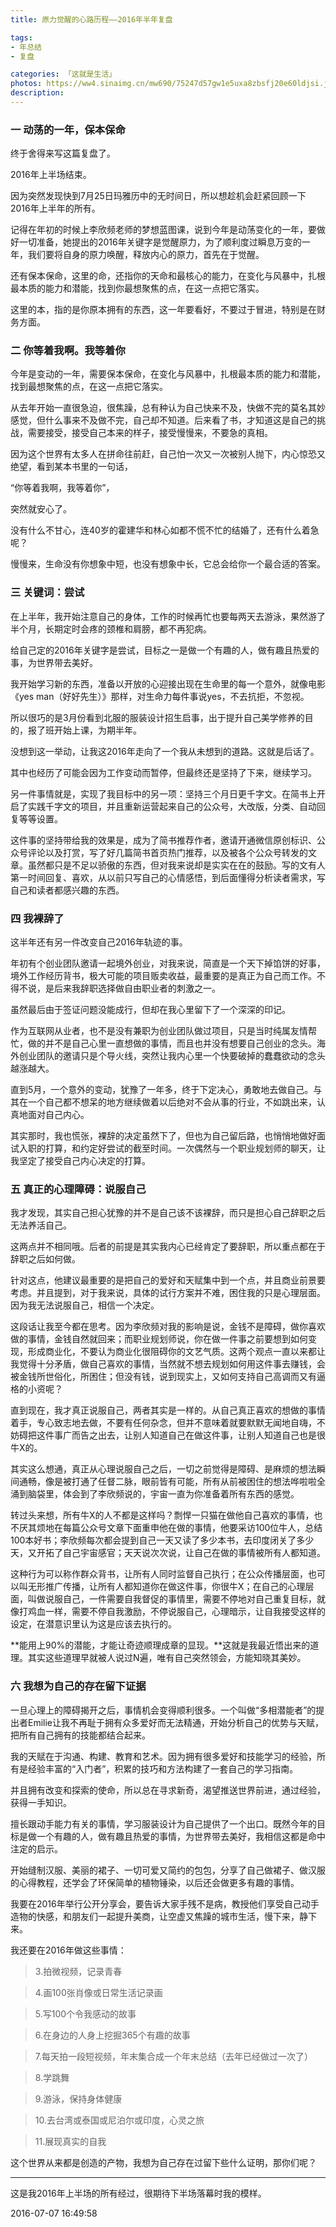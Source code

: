 ```yaml
---
title: 原力觉醒的心路历程——2016年半年复盘

tags: 
- 年总结
- 复盘

categories: 「这就是生活」
photos: https://ww4.sinaimg.cn/mw690/75247d57gw1e5uxa8zbsfj20e60ldjsi.jpg
description: 
---
```


### 一 动荡的一年，保本保命
终于舍得来写这篇复盘了。

2016年上半场结束。

因为突然发现快到7月25日玛雅历中的无时间日，所以想趁机会赶紧回顾一下2016年上半年的所有。

记得在年初的时候上李欣频老师的梦想蓝图课，说到今年是动荡变化的一年，要做好一切准备，她提出的2016年关键字是觉醒原力，为了顺利度过瞬息万变的一年，我们要将自身的原力唤醒，释放内心的原力，首先在于觉醒。

还有保本保命，这里的命，还指你的天命和最核心的能力，在变化与风暴中，扎根最本质的能力和潜能，找到你最想聚焦的点，在这一点把它落实。

这里的本，指的是你原本拥有的东西，这一年要看好，不要过于冒进，特别是在财务方面。

### 二 你等着我啊。我等着你
今年是变动的一年，需要保本保命，在变化与风暴中，扎根最本质的能力和潜能，找到最想聚焦的点，在这一点把它落实。

从去年开始一直很急迫，很焦躁，总有种认为自己快来不及，快做不完的莫名其妙感觉，但什么事来不及做不完，自己却不知道。后来看了书，才知道这是自己的挑战，需要接受，接受自己本来的样子，接受慢慢来，不要急的真相。

因为这个世界有太多人在拼命往前赶，自己怕一次又一次被别人抛下，内心惊恐又绝望，看到某本书里的一句话，

“你等着我啊，我等着你”，

突然就安心了。

没有什么不甘心，连40岁的霍建华和林心如都不慌不忙的结婚了，还有什么着急呢？

慢慢来，生命没有你想象中短，也没有想象中长，它总会给你一个最合适的答案。

### 三 关键词：尝试
在上半年，我开始注意自己的身体，工作的时候再忙也要每两天去游泳，果然游了半个月，长期定时会疼的颈椎和肩膀，都不再犯病。

给自己定的2016年关键字是尝试，目标之一是做一个有趣的人，做有趣且热爱的事，为世界带去美好。

我开始学习新的东西，准备以开放的心迎接出现在生命里的每一个意外，就像电影《yes man（好好先生）》那样，对生命力每件事说yes，不去抗拒，不忽视。

所以很巧的是3月份看到北服的服装设计招生启事，出于提升自己美学修养的目的，报了班开始上课，为期半年。

没想到这一举动，让我这2016年走向了一个我从未想到的道路。这就是后话了。

其中也经历了可能会因为工作变动而暂停，但最终还是坚持了下来，继续学习。

另一件事情就是，实现了我目标中的另一项：坚持三个月日更千字文。在简书上开启了实践千字文的项目，并且重新运营起来自己的公众号，大改版，分类、自动回复等等设置。

这件事的坚持带给我的效果是，成为了简书推荐作者，邀请开通微信原创标识、公众号评论以及打赏，写了好几篇简书首页热门推荐，以及被各个公众号转发的文章。虽然都只是不足以骄傲的东西，但对我来说却是实实在在的鼓励。写的文有人第一时间回复、喜欢，从以前只写自己的心情感悟，到后面懂得分析读者需求，写自己和读者都感兴趣的东西。

### 四 我裸辞了
这半年还有另一件改变自己2016年轨迹的事。

年初有个创业团队邀请一起境外创业，对我来说，简直是一个天下掉馅饼的好事，境外工作经历背书，极大可能的项目贩卖收益，最重要的是真正为自己而工作。不得不说，是后来我辞职选择做自由职业者的刺激之一。

虽然最后由于签证问题没能成行，但却在我心里留下了一个深深的印记。

作为互联网从业者，也不是没有兼职为创业团队做过项目，只是当时纯属友情帮忙，做的并不是自己心里一直想做的事情，而且也并没有想要自己创业的念头。海外创业团队的邀请只是个导火线，突然让我内心里一个快要破掉的蠢蠢欲动的念头越涨越大。

直到5月，一个意外的变动，犹豫了一年多，终于下定决心，勇敢地去做自己。与其在一个自己都不想呆的地方继续做着以后绝对不会从事的行业，不如跳出来，认真地面对自己内心。

其实那时，我也慌张，裸辞的决定虽然下了，但也为自己留后路，也悄悄地做好面试入职的打算，和约定好尝试的截至时间。一次偶然与一个职业规划师的聊天，让我坚定了接受自己内心决定的打算。

### 五 真正的心理障碍：说服自己

我才发现，其实自己担心犹豫的并不是自己该不该裸辞，而只是担心自己辞职之后无法养活自己。

这两点并不相同哦。后者的前提是其实我内心已经肯定了要辞职，所以重点都在于辞职之后如何做。

针对这点，他建议最重要的是把自己的爱好和天赋集中到一个点，并且商业前景要考虑。并且提到，对于我来说，具体的试行方案并不难，困住我的只是心理层面。因为我无法说服自己，相信一个决定。

这段话让我至今都在思考。因为李欣频对我的影响是说，金钱不是障碍，做你喜欢做的事情，金钱自然就回来；而职业规划师说，你在做一件事之前要想到如何变现，形成商业化，不要认为商业化很阻碍你的文艺气质。这两个观点一直以来都让我觉得十分矛盾，做自己喜欢的事情，当然就不想去规划如何用这件事去赚钱，会被金钱所世俗化，所困住；但没有钱，说到现实上，又如何支持自己高调而又有逼格的小资呢？

直到现在，我才真正说服自己，两者其实是一样的。从自己真正喜欢的想做的事情着手，专心致志地去做，不要有任何杂念，但并不意味着就要默默无闻地自嗨，不妨碍把这件事广而告之出去，让别人知道自己在做这件事，让别人知道自己也是很牛X的。

其实这么想通，真正从心理说服自己之后，一切之前觉得是障碍、是麻烦的想法瞬间通畅，像是被打通了任督二脉，眼前皆有可能，所有从前被困住的想法哗啦啦全涌到脑袋里，体会到了李欣频说的，宇宙一直为你准备着所有东西的感觉。

转过头来想，所有牛X的人不都是这样吗？剽悍一只猫在做他自己喜欢的事情，也不厌其烦地在每篇公众号文章下面重申他在做的事情，他要采访100位牛人，总结100本好书；李欣频每次都会提到自己一天又读了多少本书，去印度闭关了多少天，又开拓了自己宇宙感官；天天说次次说，让自己在做的事情被所有人都知道。

这种行为可以称作群众背书，让所有人同时监督自己执行；在公众传播层面，也可以叫无形推广传播，让所有人都知道你在做这件事，你很牛X；在自己的心理层面，叫做说服自己，一件需要自我督促的事情里，需要不停地对自己重复目标，就像打鸡血一样，需要不停自我激励，不停说服自己，心理暗示，让自我接受这样的设定，在潜意识里认为这是应该去执行的。

**能用上90%的潜能，才能让奇迹顺理成章的显现。**这就是我最近悟出来的道理。其实这些道理早就被人说过N遍，唯有自己突然领会，方能知晓其美妙。

### 六 我想为自己的存在留下证据
一旦心理上的障碍揭开之后，事情机会变得顺利很多。一个叫做“多相潜能者”的提出者Emilie让我不再耻于拥有众多爱好而无法精通，开始分析自己的优势与天赋，把所有自己拥有的技能都结合起来。

我的天赋在于沟通、构建、教育和艺术。因为拥有很多爱好和技能学习的经验，所有是经验丰富的“入门者”，积累的技巧和方法构建了一套自己的学习指南。

并且拥有改变和探索的使命，所以总在寻求新奇，渴望推送世界前进，通过经验，获得一手知识。

擅长跟动手能力有关的事情，学习服装设计为自己提供了一个出口。既然今年的目标是做一个有趣的人，做有趣且热爱的事情，为世界带去美好，我相信这都是命中注定的启示。

开始缝制汉服、美丽的裙子、一切可爱又简约的包包，分享了自己做裙子、做汉服的心得教程，还学会了环保简单的植物锤染，以后还会做更多有趣的事情。

我要在2016年举行公开分享会，要告诉大家手残不是病，教授他们享受自己动手造物的快感，和朋友们一起提升美商，让空虚又焦躁的城市生活，慢下来，静下来。

我还要在2016年做这些事情：

>3.拍微视频，记录青春

>4.画100张肖像或日常生活记录画

>5.写100个令我感动的故事

>6.在身边的人身上挖掘365个有趣的故事

>7.每天拍一段短视频，年末集合成一个年末总结（去年已经做过一次了）

>8.学跳舞

>9.游泳，保持身体健康

>10.去台湾或泰国或尼泊尔或印度，心灵之旅

>11.展现真实的自我

这个世界从来都是创造的产物，我想为自己存在过留下些什么证明，那你们呢？

---
这是我2016年上半场的所有经过，很期待下半场落幕时我的模样。

2016-07-07 16:49:58
